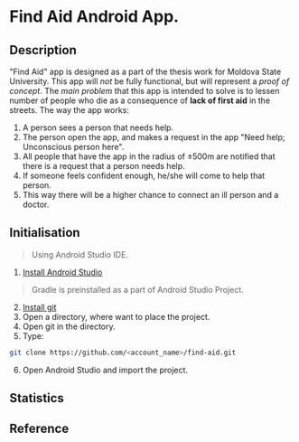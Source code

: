 # Find Aid Android App.

## Description

"Find Aid" app is designed as a part of the thesis work for Moldova State University.
This app will _not_ be fully functional, but will represent a _proof of concept_.
The _main problem_ that this app is intended to solve is to lessen number of people who die as a consequence of **lack of first aid** in the streets.
The way the app works:
  1. A person sees a person that needs help.
  2. The person open the app, and makes a request in the app "Need help; Unconscious person here".
  3. All people that have the app in the radius of ±500m are notified that there is a request that a person needs help.
  4. If someone feels confident enough, he/she will come to help that person.
  5. This way there will be a higher chance to connect an ill person and a doctor.

## Initialisation
>Using Android Studio IDE.
1. [Install Android Studio][1]
>Gradle is preinstalled as a part of Android Studio Project.
2. [Install git][2]
3. Open a directory, where want to place the project.
4. Open git in the directory.
5. Type:
```bash
git clone https://github.com/<account_name>/find-aid.git
```
6. Open Android Studio and import the project.

## Statistics



## Reference

[1]:https://developer.android.com/studio/index.html
[2]:https://git-scm.com/download/



